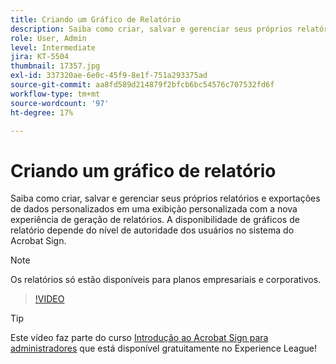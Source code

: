 ```yaml
---
title: Criando um Gráfico de Relatório
description: Saiba como criar, salvar e gerenciar seus próprios relatórios e exportações de dados personalizados
role: User, Admin
level: Intermediate
jira: KT-5504
thumbnail: 17357.jpg
exl-id: 337320ae-6e0c-45f9-8e1f-751a293375ad
source-git-commit: aa8fd589d214879f2bfcb6bc54576c707532fd6f
workflow-type: tm+mt
source-wordcount: '97'
ht-degree: 17%

---
```


# Criando um gráfico de relatório

Saiba como criar, salvar e gerenciar seus próprios relatórios e exportações de dados personalizados em uma exibição personalizada com a nova experiência de geração de relatórios. A disponibilidade de gráficos de relatório depende do nível de autoridade dos usuários no sistema do Acrobat Sign.

>[!NOTE]
>
>Os relatórios só estão disponíveis para planos empresariais e corporativos.

>[!VIDEO](https://video.tv.adobe.com/v/33812?quality=12&learn=on&hidetitle=true)

>[!TIP]
>
>Este vídeo faz parte do curso [Introdução ao Acrobat Sign para administradores](https://experienceleague.adobe.com/?recommended=Sign-A-1-2020.2) que está disponível gratuitamente no Experience League!
